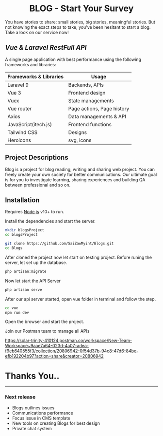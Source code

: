 <h1 align="center">BLOG - Start Your Survey</h1>
You have stories to share: small stories, big stories, meaningful stories. But not knowing the exact steps to take, you've been hesitant to start a blog. Take a look on our service now!

## _Vue & Laravel RestFull API_

A single page application with best performance using the following frameworks and libraries:

| Frameworks & Libraries | Usage |
| ------ | ------ |
| Laravel 9 | Backends, APIs |
| Vue 3 | Frontend design |
| Vuex | State managements |
| Vue router | Page actions, Page history |
| Axios | Data managements & API |
| JavaScript(itech.js) | Frontend functions |
| Tailwind CSS | Designs |
| Heroicons | svg, icons

## Project Descriptions
Blog is a project for blog reading, writing and sharing web project. You can freely create your own society for better communications. Our ultimate goal is for you to investigate learning, sharing experiences and building QA between professional and so on.

## Installation

Requires [Node.js](https://nodejs.org/) v10+ to run.

Install the dependencies and start the server.

```sh
mkdir blogsProject
cd blogsProject
```

```sh
git clone https://github.com/SaiZawMyint/Blogs.git 
cd Blogs
```

After cloned the project now let start on testing project. Before runing the server, let set up the database.

```sh
php artisan:migrate
```

Now let start the API Server

```sh
php artisan serve
```

After our api server started, open vue folder in terminal and follow the step.
```sh
cd vue
npm run dev
```
Open the browser and start the project.

Join our Postman team to manage all APIs

https://solar-trinity-410124.postman.co/workspace/New-Team-Workspace~9aae7a64-023d-4a07-adea-f9eb640555f3/collection/20806942-0f54d37b-94c8-47d6-84be-efb192204b97?action=share&creator=20806942

# Thanks You..
----------
### Next release
- Blogs outlines issues
- Communications performance
- Focus issue in CMS template
- New tools on creating Blogs for best design
- Private chat system


